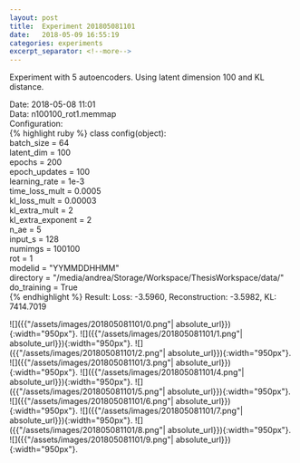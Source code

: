 ```yaml
---
layout: post
title:  Experiment 201805081101
date:   2018-05-09 16:55:19
categories: experiments
excerpt_separator: <!--more-->
---
```

Experiment with 5 autoencoders. Using latent dimension 100 and KL distance.

 <!--more-->
Date: 2018-05-08 11:01  
Data: n100100_rot1.memmap  
Configuration:   
{% highlight ruby %}
class config(object):  
    batch_size = 64  
    latent_dim = 100  
    epochs = 200  
    epoch_updates = 100  
    learning_rate = 1e-3   
    time_loss_mult = 0.0005   
    kl_loss_mult = 0.00003  
    kl_extra_mult = 2   
    kl_extra_exponent = 2  
    n_ae = 5  
    input_s = 128  
    numimgs = 100100  
    rot = 1  
    modelid = "YYMMDDHHMM"  
    directory = "/media/andrea/Storage/Workspace/ThesisWorkspace/data/"  
    do_training = True  
{% endhighlight %}
Result: Loss: -3.5960, Reconstruction: -3.5982, KL: 7414.7019  

![]({{"/assets/images/201805081101/0.png"| absolute_url}}){:width="950px"}.
![]({{"/assets/images/201805081101/1.png"| absolute_url}}){:width="950px"}.
![]({{"/assets/images/201805081101/2.png"| absolute_url}}){:width="950px"}.
![]({{"/assets/images/201805081101/3.png"| absolute_url}}){:width="950px"}.
![]({{"/assets/images/201805081101/4.png"| absolute_url}}){:width="950px"}.
![]({{"/assets/images/201805081101/5.png"| absolute_url}}){:width="950px"}.
![]({{"/assets/images/201805081101/6.png"| absolute_url}}){:width="950px"}.
![]({{"/assets/images/201805081101/7.png"| absolute_url}}){:width="950px"}.
![]({{"/assets/images/201805081101/8.png"| absolute_url}}){:width="950px"}.
![]({{"/assets/images/201805081101/9.png"| absolute_url}}){:width="950px"}.
